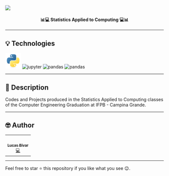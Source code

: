  <img align="center" src="https://i.imgur.com/vbJuBwg.gif">
 <h4 align="center">📊💻 Statistics Applied to Computing 💻📊</h4>

<hr>

## 💡 Technologies
  <p align="left">
    <img src="https://raw.githubusercontent.com/devicons/devicon/9c6bfdb9783cdfe1018666ed76adcfd3eab6fad6/icons/python/python-original.svg" alt="python" width="50" height="50"/>
    <img src="https://upload.wikimedia.org/wikipedia/commons/thumb/3/38/Jupyter_logo.svg/1200px-Jupyter_logo.svg.png" alt="jupyter" width="43" height="50"/>
    <img src="https://pandas.pydata.org/static/img/pandas_secondary.svg" alt="pandas" width="70" height="60"/>
    <img src="https://techscript24.com/wp-content/uploads/2020/10/86498201-a8bd8680-bd39-11ea-9d08-66b610a8dc01.png" alt="pandas" width="70" height="60"/>
  </p>

<hr> 

## 📝 Description

Codes and Projects produced in the Statistics Applied to Computing classes of the Computer Engineering Graduation at IFPB - Campina Grande.

<hr>
 
## 🤓 Author 
<table>
  <tr>
    <td align="center"><a href="https://github.com/lucasbivar"><img src="https://avatars0.githubusercontent.com/u/60802661?s=460&u=f0cdbe837dc717c91999b2255973fe9584a1d352&v=4" width="100px;" alt=""/><br /><sub><b>Lucas Bivar</b></sub></a><br /><a href="https://github.com/lucasbivar" title="Code">💻</a></td>
  <tr>
</table>

---

Feel free to star ⭐ this repository if you like what you see 😉.
